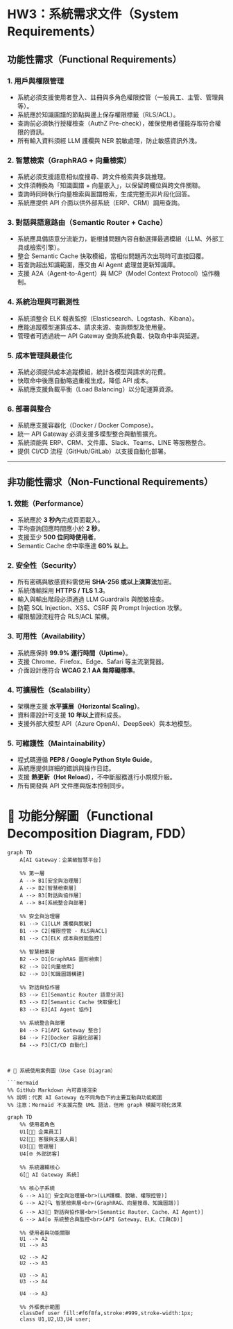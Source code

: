 # HW3：系統需求文件（System Requirements）

## 功能性需求（Functional Requirements）

### 1. 用戶與權限管理
- 系統必須支援使用者登入、註冊與多角色權限控管（一般員工、主管、管理員等）。
- 系統應於知識圖譜的節點與邊上保存權限標籤（RLS/ACL）。
- 查詢前必須執行授權檢查（AuthZ Pre-check），確保使用者僅能存取符合權限的資訊。
- 所有輸入資料須經 LLM 護欄與 NER 脫敏處理，防止敏感資訊外洩。

### 2. 智慧檢索（GraphRAG + 向量檢索）
- 系統必須支援語意相似度搜尋、跨文件檢索與多跳推理。
- 文件須轉換為「知識圖譜 + 向量嵌入」，以保留跨欄位與跨文件關聯。
- 查詢時同時執行向量檢索與圖譜檢索，生成完整而非片段化回答。
- 系統應提供 API 介面以供外部系統（ERP、CRM）調用查詢。

### 3. 對話與語意路由（Semantic Router + Cache）
- 系統應具備語意分流能力，能根據問題內容自動選擇最適模組（LLM、外部工具或檢索引擎）。
- 整合 Semantic Cache 快取模組，當相似問題再次出現時可直接回覆。
- 若查詢超出知識範圍，應交由 AI Agent 處理並更新知識庫。
- 支援 A2A（Agent-to-Agent）與 MCP（Model Context Protocol）協作機制。

### 4. 系統治理與可觀測性
- 系統須整合 ELK 報表監控（Elasticsearch、Logstash、Kibana）。
- 應能追蹤模型運算成本、請求來源、查詢類型及使用量。
- 管理者可透過統一 API Gateway 查詢系統負載、快取命中率與延遲。

### 5. 成本管理與最佳化
- 系統必須提供成本追蹤模組，統計各模型與請求的花費。
- 快取命中後應自動略過重複生成，降低 API 成本。
- 系統應支援負載平衡（Load Balancing）以分配運算資源。

### 6. 部署與整合
- 系統應支援容器化（Docker / Docker Compose）。
- 統一 API Gateway 必須支援多模型整合與動態擴充。
- 系統須能與 ERP、CRM、文件庫、Slack、Teams、LINE 等服務整合。
- 提供 CI/CD 流程（GitHub/GitLab）以支援自動化部署。

---

## 非功能性需求（Non-Functional Requirements）

### 1. 效能（Performance）
- 系統應於 **3 秒內**完成頁面載入。
- 平均查詢回應時間應小於 **2 秒**。
- 支援至少 **500 位同時使用者**。
- Semantic Cache 命中率應達 **60% 以上**。

### 2. 安全性（Security）
- 所有密碼與敏感資料需使用 **SHA-256 或以上演算法**加密。
- 系統傳輸採用 **HTTPS / TLS 1.3**。
- 輸入與輸出階段必須通過 LLM Guardrails 與脫敏檢查。
- 防範 SQL Injection、XSS、CSRF 與 Prompt Injection 攻擊。
- 權限驗證流程符合 RLS/ACL 架構。

### 3. 可用性（Availability）
- 系統應保持 **99.9% 運行時間（Uptime）**。
- 支援 Chrome、Firefox、Edge、Safari 等主流瀏覽器。
- 介面設計應符合 **WCAG 2.1 AA 無障礙標準**。

### 4. 可擴展性（Scalability）
- 架構應支援 **水平擴展（Horizontal Scaling）**。
- 資料庫設計可支援 **10 年以上**資料成長。
- 支援外部大模型 API（Azure OpenAI、DeepSeek）與本地模型。

### 5. 可維護性（Maintainability）
- 程式碼遵循 **PEP8 / Google Python Style Guide**。
- 系統應提供詳細的錯誤與操作日誌。
- 支援 **熱更新（Hot Reload）**，不中斷服務進行小規模升級。
- 所有開發與 API 文件應與版本控制同步。

# 🧭 功能分解圖（Functional Decomposition Diagram, FDD）

```mermaid
graph TD
    A[AI Gateway：企業級智慧平台]

    %% 第一層
    A --> B1[安全與治理層]
    A --> B2[智慧檢索層]
    A --> B3[對話與協作層]
    A --> B4[系統整合與部署]

    %% 安全與治理層
    B1 --> C1[LLM 護欄與脫敏]
    B1 --> C2[權限控管 - RLS與ACL]
    B1 --> C3[ELK 成本與效能監控]

    %% 智慧檢索層
    B2 --> D1[GraphRAG 圖形檢索]
    B2 --> D2[向量檢索]
    B2 --> D3[知識圖譜構建]

    %% 對話與協作層
    B3 --> E1[Semantic Router 語意分流]
    B3 --> E2[Semantic Cache 快取優化]
    B3 --> E3[AI Agent 協作]

    %% 系統整合與部署
    B4 --> F1[API Gateway 整合]
    B4 --> F2[Docker 容器化部署]
    B4 --> F3[CI/CD 自動化]



# 🎯 系統使用案例圖（Use Case Diagram）

```mermaid
%% GitHub Markdown 內可直接渲染
%% 說明：代表 AI Gateway 在不同角色下的主要互動與功能範圍
%% 注意：Mermaid 不支援完整 UML 語法，但用 graph 模擬可視化效果

graph TD
    %% 使用者角色
    U1[👩‍💼 企業員工]
    U2[🧑‍🔧 客服與支援人員]
    U3[👨‍💼 管理層]
    U4[🌐 外部訪客]

    %% 系統邏輯核心
    G[🧠 AI Gateway 系統]

    %% 核心子系統
    G --> A1[🔐 安全與治理層<br>(LLM護欄、脫敏、權限控管)]
    G --> A2[🔍 智慧檢索層<br>(GraphRAG、向量搜尋、知識圖譜)]
    G --> A3[💬 對話與協作層<br>(Semantic Router、Cache、AI Agent)]
    G --> A4[⚙️ 系統整合與監控<br>(API Gateway、ELK、CI與CD)]

    %% 使用者與功能關聯
    U1 --> A2
    U1 --> A3

    U2 --> A2
    U2 --> A3

    U3 --> A1
    U3 --> A4

    U4 --> A3

    %% 外框表示範圍
    classDef user fill:#f6f8fa,stroke:#999,stroke-width:1px;
    class U1,U2,U3,U4 user;


